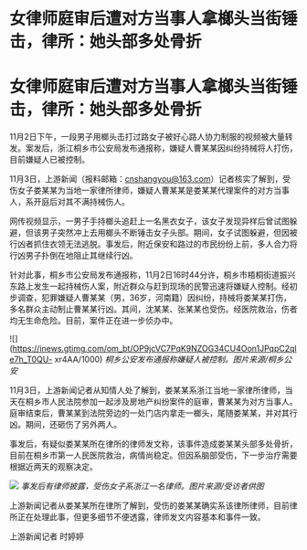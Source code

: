 # 女律师庭审后遭对方当事人拿榔头当街锤击，律所：她头部多处骨折

# 女律师庭审后遭对方当事人拿榔头当街锤击，律所：她头部多处骨折

11月2日下午，一段男子用榔头击打过路女子被好心路人协力制服的视频被大量转发。案发后，浙江桐乡市公安局发布通报称，嫌疑人曹某某因纠纷持械将人打伤，目前嫌疑人已被控制。

11月3日，上游新闻（报料邮箱：cnshangyou@163.com）记者核实了解到，受伤女子娄某某为当地一家律所律师，嫌疑人曹某某是娄某某代理案件的对方当事人，系开庭后对其不满持械伤人。

网传视频显示，一男子手持榔头追赶上一名黑衣女子，该女子发现异样后曾试图躲避，但该男子突然冲上去用榔头不断锤击女子头部。期间，女子试图躲避，但因被行凶者抓住衣领无法逃脱。事发后，附近保安和路过的市民纷纷上前，多人合力将行凶男子扑倒在地阻止其继续行凶。

针对此事，桐乡市公安局发布通报称，11月2日16时44分许，桐乡市梧桐街道振兴东路上发生一起持械伤人案，附近群众与赶到现场的民警迅速将嫌疑人控制。经初步调查，犯罪嫌疑人曹某某（男，36岁，河南籍）因纠纷，持械将娄某某打伤，多名群众主动制止曹某某行凶。其间，沈某某、张某某也受伤。经医院救治，伤者均无生命危险。目前，案件正在进一步侦办中。

![](https://inews.gtimg.com/om_bt/OP9jcVC7PqK9NZOG34CU4Oon1JPqpC2qle7h_T0QU-
xr4AA/1000) _桐乡公安发布通报称嫌疑人被控制。图片来源/桐乡公安_

11月3日，上游新闻记者从知情人处了解到，娄某某系浙江当地一家律所律师，当天在桐乡市人民法院参加一起涉及房地产纠纷案件的庭审，曹某某为对方当事人。庭审结束后，曹某某到法院旁边的一处门店内拿走一榔头，尾随娄某某，并对其行凶。期间，还砸伤了另外两人。

事发后，有疑似娄某某所在律所的律师发文称，该事件造成娄某某头部多处骨折，目前在桐乡市第一人民医院救治，病情尚稳定。但因系脑部受伤，下一步治疗需要根据近两天的观察决定。

![](https://inews.gtimg.com/om_bt/OPGHdxS5qCzkFGy1jQIl3YEVwtWSmI88uxjY8OgTPlqVQAA/1000)
_事发后有律师披露，受伤女子系浙江一名律师。图片来源/受访者供图_

上游新闻记者从娄某某所在律所了解到，受伤的娄某某确实系该律所律师，目前律所正在处理此事，但更多细节不便透露，律师发文内容基本和事件一致。

上游新闻记者 时婷婷

